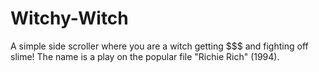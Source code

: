 # Witchy-Witch
A simple side scroller where you are a witch getting $$$ and fighting off slime! The name is a play on the popular file "Richie Rich" (1994).
